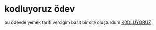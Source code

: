 # kodluyoruz ödev

 bu ödevde yemek tarifi verdiğim basit bir site oluşturdum
 [KODLUYORUZ](https://kodluyoruz.org/tr/kodluyoruz/)
